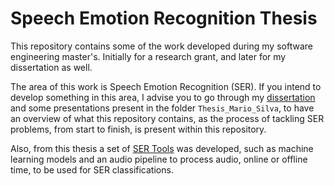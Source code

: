 # Speech Emotion Recognition Thesis

This repository contains some of the work developed during my software engineering master's. Initially for a research grant, and later for my dissertation as well.

The area of this work is Speech Emotion Recognition (SER). If you intend to develop something in this area, I advise you to go through my [dissertation](https://github.com/MarioCSilva/Speech_Emotion_Recognition_Thesis/blob/main/Thesis_Mario_Silva/Dissertation.pdf) and some presentations present in the folder `Thesis_Mario_Silva`, to have an overview of what this repository contains, as the process of tackling SER problems, from start to finish, is present within this repository.

Also, from this thesis a set of [SER Tools](https://vader-proj.github.io/SER_Tools/) was developed, such as machine learning models and an audio pipeline to process audio, online or offline time, to be used for SER classifications.

